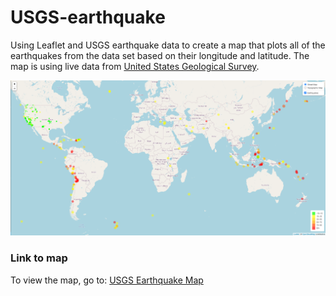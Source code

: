 # USGS-earthquake
Using Leaflet and USGS earthquake data to create a map that plots all of the earthquakes from the data set based on their longitude and latitude. The map is using live data from [United States Geological Survey](https://earthquake.usgs.gov/earthquakes/feed/v1.0/geojson.php). 

![](https://github.com/savi09/USGS-earthquake/blob/f572e7c398adf556418b58e7fab967177252144d/GeoJSON%20Map.png)

### Link to map
To view the map, go to: [USGS Earthquake Map](https://savi09.github.io/USGS-earthquake/)
